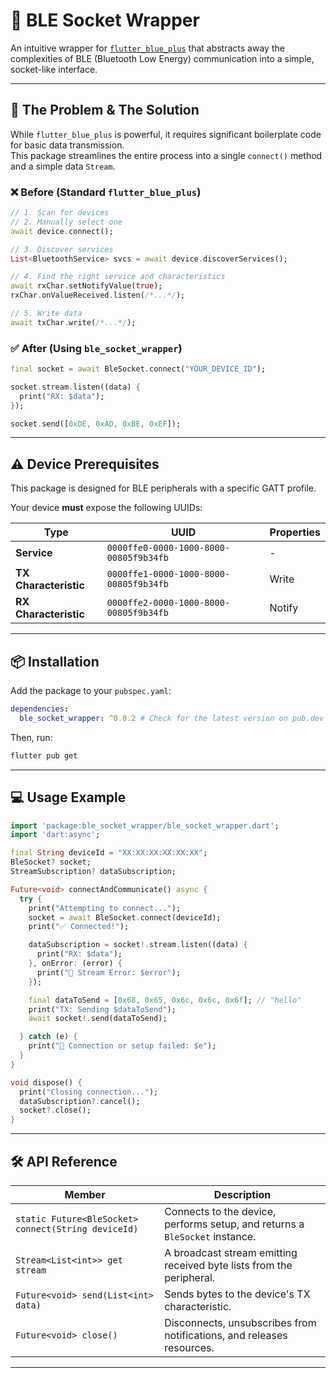 # 🔌 BLE Socket Wrapper

An intuitive wrapper for [`flutter_blue_plus`](https://pub.dev/packages/flutter_blue_plus) that abstracts away the complexities of BLE (Bluetooth Low Energy) communication into a simple, socket-like interface.

---

## 🚀 The Problem & The Solution

While `flutter_blue_plus` is powerful, it requires significant boilerplate code for basic data transmission.  
This package streamlines the entire process into a single `connect()` method and a simple data `Stream`.

### ❌ Before (Standard `flutter_blue_plus`)
```dart
// 1. Scan for devices
// 2. Manually select one
await device.connect();

// 3. Discover services
List<BluetoothService> svcs = await device.discoverServices();

// 4. Find the right service and characteristics
await rxChar.setNotifyValue(true);
rxChar.onValueReceived.listen(/*...*/);

// 5. Write data
await txChar.write(/*...*/);
```

### ✅ After (Using `ble_socket_wrapper`)
```dart
final socket = await BleSocket.connect("YOUR_DEVICE_ID");

socket.stream.listen((data) {
  print("RX: $data");
});

socket.send([0xDE, 0xAD, 0xBE, 0xEF]);
```

---

## ⚠️ Device Prerequisites

This package is designed for BLE peripherals with a specific GATT profile.

Your device **must** expose the following UUIDs:

| Type               | UUID                                      | Properties  |
|--------------------|-------------------------------------------|-------------|
| **Service**        | `0000ffe0-0000-1000-8000-00805f9b34fb`    | -           |
| **TX Characteristic** | `0000ffe1-0000-1000-8000-00805f9b34fb` | Write       |
| **RX Characteristic** | `0000ffe2-0000-1000-8000-00805f9b34fb` | Notify      |

---

## 📦 Installation

Add the package to your `pubspec.yaml`:

```yaml
dependencies:
  ble_socket_wrapper: ^0.0.2 # Check for the latest version on pub.dev
```

Then, run:

```bash
flutter pub get
```

---

## 💻 Usage Example

```dart
import 'package:ble_socket_wrapper/ble_socket_wrapper.dart';
import 'dart:async';

final String deviceId = "XX:XX:XX:XX:XX:XX";
BleSocket? socket;
StreamSubscription? dataSubscription;

Future<void> connectAndCommunicate() async {
  try {
    print("Attempting to connect...");
    socket = await BleSocket.connect(deviceId);
    print("✅ Connected!");

    dataSubscription = socket!.stream.listen((data) {
      print("RX: $data");
    }, onError: (error) {
      print("🔴 Stream Error: $error");
    });

    final dataToSend = [0x68, 0x65, 0x6c, 0x6c, 0x6f]; // "hello"
    print("TX: Sending $dataToSend");
    await socket!.send(dataToSend);

  } catch (e) {
    print("🔴 Connection or setup failed: $e");
  }
}

void dispose() {
  print("Closing connection...");
  dataSubscription?.cancel();
  socket?.close();
}
```

---

## 🛠️ API Reference

| Member                             | Description                                                                 |
|------------------------------------|-----------------------------------------------------------------------------|
| `static Future<BleSocket> connect(String deviceId)` | Connects to the device, performs setup, and returns a `BleSocket` instance. |
| `Stream<List<int>> get stream`     | A broadcast stream emitting received byte lists from the peripheral.       |
| `Future<void> send(List<int> data)`| Sends bytes to the device's TX characteristic.                             |
| `Future<void> close()`             | Disconnects, unsubscribes from notifications, and releases resources.      |

---
